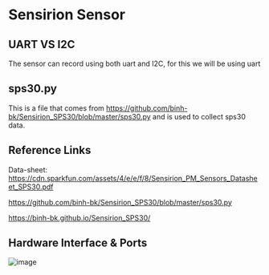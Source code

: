 # Sensirion Sensor #

## UART VS I2C ##
The sensor can record using both uart and I2C, for this we will be using uart

## sps30.py ##
This is a file that comes from https://github.com/binh-bk/Sensirion_SPS30/blob/master/sps30.py and is used to collect sps30 data.


## Reference Links ##
Data-sheet: https://cdn.sparkfun.com/assets/4/e/e/f/8/Sensirion_PM_Sensors_Datasheet_SPS30.pdf

https://github.com/binh-bk/Sensirion_SPS30/blob/master/sps30.py

https://binh-bk.github.io/Sensirion_SPS30/

## Hardware Interface & Ports ##
![image](https://github.com/MOVEUAS/Sensor_Code/assets/117048000/1d0e7864-0a3f-4848-bdcf-2cc4c035eff0)
